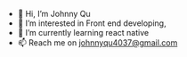 - 👋 Hi, I’m Johnny Qu
- 👀 I’m interested in Front end developing,
- 🌱 I’m currently learning react native
- 📫 Reach me on johnnyqu4037@gmail.com

<!---
JohnnyQu4037/JohnnyQu4037 is a ✨ special ✨ repository because its `README.md` (this file) appears on your GitHub profile.
You can click the Preview link to take a look at your changes.
--->
